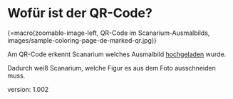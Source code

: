 # Wofür ist der QR-Code?

{=macro(zoomable-image-left, QR-Code im Scanarium-Ausmalbilds, images/sample-coloring-page-de-marked-qr.jpg)}

Am QR-Code erkennt Scanarium welches Ausmalbild [hochgeladen](#scanning) wurde.

Dadurch weiß Scanarium, welche Figur es aus dem Foto ausschneiden muss.

version: 1.002